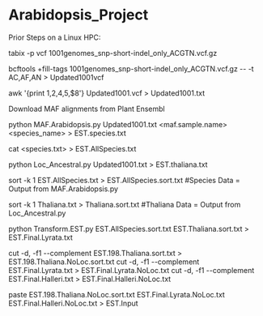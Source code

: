 # Arabidopsis_Project

Prior Steps on a Linux HPC:

tabix -p vcf 1001genomes_snp-short-indel_only_ACGTN.vcf.gz

bcftools +fill-tags 1001genomes_snp-short-indel_only_ACGTN.vcf.gz -- -t AC,AF,AN > Updated1001vcf

awk '{print $1,$2,$4,$5,$8'} Updated1001.vcf > Updated1001.txt

Download MAF alignments from Plant Ensembl

python MAF.Arabidopsis.py Updated1001.txt <maf.sample.name> <species_name> > EST.species.txt

cat <species.txt> > EST.AllSpecies.txt

python Loc_Ancestral.py Updated1001.txt > EST.thaliana.txt

sort -k 1 EST.AllSpecies.txt > EST.AllSpecies.sort.txt
#Species Data = Output from MAF.Arabidopsis.py

sort -k 1 Thaliana.txt > Thaliana.sort.txt
#Thaliana Data = Output from Loc_Ancestral.py

python Transform.EST.py EST.AllSpecies.sort.txt EST.Thaliana.sort.txt > EST.Final.Lyrata.txt

cut -d, -f1 --complement EST.198.Thaliana.sort.txt > EST.198.Thaliana.NoLoc.sort.txt
cut -d, -f1 --complement EST.Final.Lyrata.txt > EST.Final.Lyrata.NoLoc.txt 
cut -d, -f1 --complement EST.Final.Halleri.txt > EST.Final.Halleri.NoLoc.txt 

paste EST.198.Thaliana.NoLoc.sort.txt EST.Final.Lyrata.NoLoc.txt EST.Final.Halleri.NoLoc.txt > EST.Input
